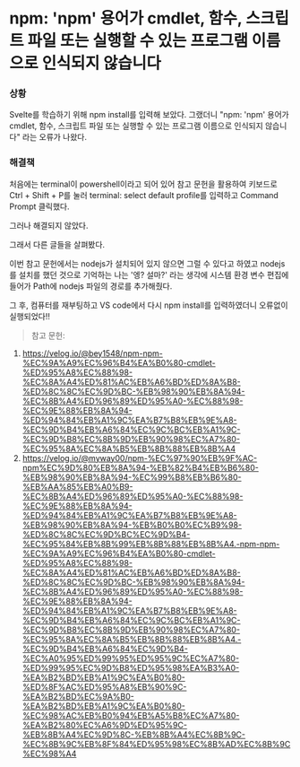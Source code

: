 # npm: 'npm' 용어가 cmdlet, 함수, 스크립트 파일 또는 실행할 수 있는 프로그램 이름으로 인식되지 않습니다

### 상황
Svelte를 학습하기 위해 npm install를 입력해 보았다. 그랬더니 "npm: 'npm' 용어가 cmdlet, 함수, 스크립트 파일 또는 실행할 수 있는 프로그램 이름으로 인식되지 않습니다" 라는 오류가 나왔다.

### 해결책
처음에는 terminal이 powershell이라고 되어 있어 참고 문헌을 활용하여 키보드로 Ctrl + Shift + P를 눌러 terminal: select default profile를 입력하고 Command Prompt 클릭했다.

그러나 해결되지 않았다.

그래서 다른 글들을 살펴봤다.

이번 참고 문헌에서는 nodejs가 설치되어 있지 않으면 그럴 수 있다고 하였고 nodejs를 설치를 했던 것으로 기억하는 나는 '엥? 설마?' 라는 생각에 시스템 환경 변수 편집에 들어가 Path에 nodejs 파일의 경로를 추가해줬다.

그 후, 컴퓨터를 재부팅하고 VS code에서 다시 npm install를 입력하였더니 오류없이 실행되었다!!

> 참고 문헌:
1. https://velog.io/@bey1548/npm-npm-%EC%9A%A9%EC%96%B4%EA%B0%80-cmdlet-%ED%95%A8%EC%88%98-%EC%8A%A4%ED%81%AC%EB%A6%BD%ED%8A%B8-%ED%8C%8C%EC%9D%BC-%EB%98%90%EB%8A%94-%EC%8B%A4%ED%96%89%ED%95%A0-%EC%88%98-%EC%9E%88%EB%8A%94-%ED%94%84%EB%A1%9C%EA%B7%B8%EB%9E%A8-%EC%9D%B4%EB%A6%84%EC%9C%BC%EB%A1%9C-%EC%9D%B8%EC%8B%9D%EB%90%98%EC%A7%80-%EC%95%8A%EC%8A%B5%EB%8B%88%EB%8B%A4
2. https://velog.io/@myway00/npm-%EC%97%90%EB%9F%AC-npm%EC%9D%80%EB%8A%94-%EB%82%B4%EB%B6%80-%EB%98%90%EB%8A%94-%EC%99%B8%EB%B6%80-%EB%AA%85%EB%A0%B9-%EC%8B%A4%ED%96%89%ED%95%A0-%EC%88%98-%EC%9E%88%EB%8A%94-%ED%94%84%EB%A1%9C%EA%B7%B8%EB%9E%A8-%EB%98%90%EB%8A%94-%EB%B0%B0%EC%B9%98-%ED%8C%8C%EC%9D%BC%EC%9D%B4-%EC%95%84%EB%8B%99%EB%8B%88%EB%8B%A4.-npm-npm-%EC%9A%A9%EC%96%B4%EA%B0%80-cmdlet-%ED%95%A8%EC%88%98-%EC%8A%A4%ED%81%AC%EB%A6%BD%ED%8A%B8-%ED%8C%8C%EC%9D%BC-%EB%98%90%EB%8A%94-%EC%8B%A4%ED%96%89%ED%95%A0-%EC%88%98-%EC%9E%88%EB%8A%94-%ED%94%84%EB%A1%9C%EA%B7%B8%EB%9E%A8-%EC%9D%B4%EB%A6%84%EC%9C%BC%EB%A1%9C-%EC%9D%B8%EC%8B%9D%EB%90%98%EC%A7%80-%EC%95%8A%EC%8A%B5%EB%8B%88%EB%8B%A4.-%EC%9D%B4%EB%A6%84%EC%9D%B4-%EC%A0%95%ED%99%95%ED%95%9C%EC%A7%80-%ED%99%95%EC%9D%B8%ED%95%98%EA%B3%A0-%EA%B2%BD%EB%A1%9C%EA%B0%80-%ED%8F%AC%ED%95%A8%EB%90%9C-%EA%B2%BD%EC%9A%B0-%EA%B2%BD%EB%A1%9C%EA%B0%80-%EC%98%AC%EB%B0%94%EB%A5%B8%EC%A7%80-%EA%B2%80%EC%A6%9D%ED%95%9C-%EB%8B%A4%EC%9D%8C-%EB%8B%A4%EC%8B%9C-%EC%8B%9C%EB%8F%84%ED%95%98%EC%8B%AD%EC%8B%9C%EC%98%A4